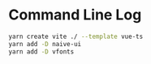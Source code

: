 # Command Line Log

```bash
yarn create vite ./ --template vue-ts
yarn add -D naive-ui
yarn add -D vfonts
```